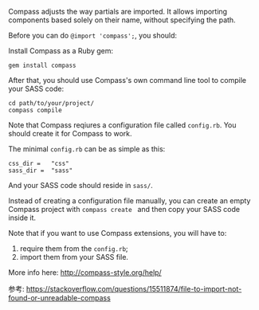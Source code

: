 Compass adjusts the way partials are imported. It allows importing components based solely on their name, without specifying the path.

Before you can do `@import 'compass';`, you should:

Install Compass as a Ruby gem:

```
gem install compass
```

After that, you should use Compass's own command line tool to compile your SASS code:

```
cd path/to/your/project/
compass compile
```

Note that Compass reqiures a configuration file called `config.rb`. You should create it for Compass to work.

The minimal `config.rb` can be as simple as this:

```
css_dir =   "css"
sass_dir =  "sass"
```

And your SASS code should reside in `sass/`.

Instead of creating a configuration file manually, you can create an empty Compass project with `compass create ` and then copy your SASS code inside it.

Note that if you want to use Compass extensions, you will have to:

1. require them from the `config.rb`;
2. import them from your SASS file.

More info here: http://compass-style.org/help/





参考: https://stackoverflow.com/questions/15511874/file-to-import-not-found-or-unreadable-compass